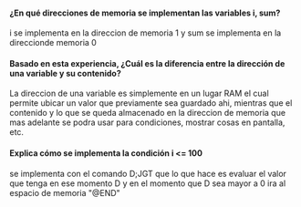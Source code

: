 #### ¿En qué direcciones de memoria se implementan las variables i, sum?
i se implementa en la direccion de memoria 1 y sum se implementa en la direccionde memoria 0
#### Basado en esta experiencia, ¿Cuál es la diferencia entre la dirección de una variable y su contenido?
La direccion de una variable es simplemente en un lugar RAM el cual permite ubicar un valor que previamente sea guardado ahi, mientras que el contenido y lo que se queda almacenado en la direccion de memoria que mas adelante se podra usar para condiciones, mostrar cosas en pantalla, etc.
#### Explica cómo se implementa la condición i <= 100
se implementa con el comando D;JGT que lo que hace es evaluar el valor que tenga en ese momento D y en el momento que D sea mayor a 0 ira al espacio de memoria "@END"
